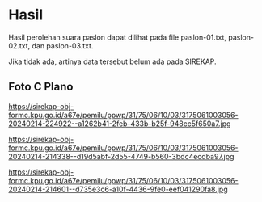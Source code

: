 # Hasil

Hasil perolehan suara paslon dapat dilihat pada file paslon-01.txt, paslon-02.txt, dan paslon-03.txt.

Jika tidak ada, artinya data tersebut belum ada pada SIREKAP.

## Foto C Plano

https://sirekap-obj-formc.kpu.go.id/a67e/pemilu/ppwp/31/75/06/10/03/3175061003056-20240214-224922--a1262b41-2feb-433b-b25f-948cc5f650a7.jpg

https://sirekap-obj-formc.kpu.go.id/a67e/pemilu/ppwp/31/75/06/10/03/3175061003056-20240214-214338--d19d5abf-2d55-4749-b560-3bdc4ecdba97.jpg

https://sirekap-obj-formc.kpu.go.id/a67e/pemilu/ppwp/31/75/06/10/03/3175061003056-20240214-214601--d735e3c6-a10f-4436-9fe0-eef041290fa8.jpg
